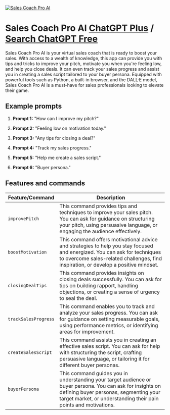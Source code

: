 
[![Sales Coach Pro AI](https://files.oaiusercontent.com/file-5OaluhmXmM9yYYSKJoIGs6y2?se=2123-10-17T03%3A17%3A05Z&sp=r&sv=2021-08-06&sr=b&rscc=max-age%3D31536000%2C%20immutable&rscd=attachment%3B%20filename%3D17044cdd-02bd-4d7c-8e8e-ee07d3ec9a49.png&sig=08UsCjfS5gxKgz/jZ1b%2B//237jdjyuvfwmCcIKt59l8%3D)](https://chat.openai.com/g/g-IYHZ38xyB-sales-coach-pro-ai)

# Sales Coach Pro AI [ChatGPT Plus](https://chat.openai.com/g/g-IYHZ38xyB-sales-coach-pro-ai) / [Search ChatGPT Free](https://gptcall.net/index.html#/?search=Sales%20Coach%20Pro%20AI)

Sales Coach Pro AI is your virtual sales coach that is ready to boost your sales. With access to a wealth of knowledge, this app can provide you with tips and tricks to improve your pitch, motivate you when you're feeling low, and help you close deals. It can even track your sales progress and assist you in creating a sales script tailored to your buyer persona. Equipped with powerful tools such as Python, a built-in browser, and the DALL·E model, Sales Coach Pro AI is a must-have for sales professionals looking to elevate their game.

## Example prompts

1. **Prompt 1:** "How can I improve my pitch?"

2. **Prompt 2:** "Feeling low on motivation today."

3. **Prompt 3:** "Any tips for closing a deal?"

4. **Prompt 4:** "Track my sales progress."

5. **Prompt 5:** "Help me create a sales script."

6. **Prompt 6:** "Buyer persona."

## Features and commands

| Feature/Command | Description |
| --- | --- |
| `improvePitch` | This command provides tips and techniques to improve your sales pitch. You can ask for guidance on structuring your pitch, using persuasive language, or engaging the audience effectively. |
| `boostMotivation` | This command offers motivational advice and strategies to help you stay focused and energized. You can ask for techniques to overcome sales-related challenges, find inspiration, or develop a positive mindset. |
| `closingDealTips` | This command provides insights on closing deals successfully. You can ask for tips on building rapport, handling objections, or creating a sense of urgency to seal the deal. |
| `trackSalesProgress` | This command enables you to track and analyze your sales progress. You can ask for guidance on setting measurable goals, using performance metrics, or identifying areas for improvement. |
| `createSalesScript` | This command assists you in creating an effective sales script. You can ask for help with structuring the script, crafting persuasive language, or tailoring it for different buyer personas. |
| `buyerPersona` | This command guides you in understanding your target audience or buyer persona. You can ask for insights on defining buyer personas, segmenting your target market, or understanding their pain points and motivations. |


